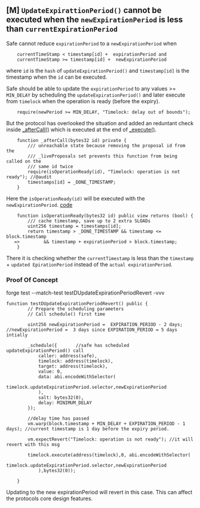## [M] `UpdateExpirattionPeriod()` cannot be executed when the `newExpirationPeriod` is less than `currentExpirationPeriod`

Safe cannot reduce  `expirationPeriod` to a `newExpirationPeriod` when

```
    currentTimeStamp < timestamp[id] +  expirationPeriod and
    currentTimeStamp >= timestamp[id] +  newExpirationPeriod
```

where `id` is the `hash` of `updateExpirationPeriod()` and `timestamp[id]` is the timestamp when the `id` can be executed.

Safe should be able to update the `expirationPeriod` to any values >= `MIN_DELAY` by scheduling the `updateExpirationPeriod()` and later execute from `timelock` when the operation is ready (before the expiry).

```solidity
    require(newPeriod >= MIN_DELAY, "Timelock: delay out of bounds");
```

But the protocol has overlooked the situation and added an reduntant  check inside [\_afterCall()](relative_path_091409:src/Timelock.sol#L1009-L1015) which is executed at the end of [\_execute()](relative_path_091409:src/Timelock.sol#L608).

```solidity
    function _afterCall(bytes32 id) private {
        /// unreachable state because removing the proposal id from the
        /// _liveProposals set prevents this function from being called on the
        /// same id twice
        require(isOperationReady(id), "Timelock: operation is not ready"); //@audit
        timestamps[id] = _DONE_TIMESTAMP;
    }
```

Here the `isOperationReady(id)` will be executed with the `newExpirationPeriod`.
[code](relative_path_091409:src/Timelock.sol#L399-L404)

```solidity
    function isOperationReady(bytes32 id) public view returns (bool) {
        /// cache timestamp, save up to 2 extra SLOADs
        uint256 timestamp = timestamps[id];
        return timestamp > _DONE_TIMESTAMP && timestamp <= block.timestamp
   =>         && timestamp + expirationPeriod > block.timestamp;
    }
```

There it is checking whether the `currentTimestamp` is less than the `timestamp` + `updated EpirationPeriod` instead of the `actual expirationPeriod`.

### Proof Of Concept

forge test --match-test testDUpdateExpirationPeriodRevert -vvv

```solidity
function testDUpdateExpirationPeriodRevert() public {
        // Prepare the scheduling parameters
        // Call schedule() first time

        uint256 newExpirationPeriod =  EXPIRATION_PERIOD - 2 days; //newExpirationPeriod =  3 days since EXPIRATION_PERIOD = 5 days intially

        _schedule({       //safe has scheduled updateExpirationPeriod() call
            caller: address(safe),
            timelock: address(timelock),
            target: address(timelock),
            value: 0,
            data: abi.encodeWithSelector(
                timelock.updateExpirationPeriod.selector,newExpirationPeriod
            ),
            salt: bytes32(0),
            delay: MINIMUM_DELAY
        });

        //delay time has passed
        vm.warp(block.timestamp + MIN_DELAY + EXPIRATION_PERIOD - 1 days); //current timestamp is 1 day before the expiry period.

        vm.expectRevert("Timelock: operation is not ready"); //it will  revert with this msg

        timelock.execute(address(timelock),0, abi.encodeWithSelector(
                timelock.updateExpirationPeriod.selector,newExpirationPeriod
            ),bytes32(0));

    }
```

Updating to the new expirationPeriod  will revert in this case.
This can affect the protocols core design features.



